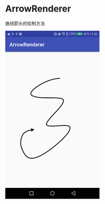 # ArrowRenderer
曲线箭头的绘制方法

![Image](https://github.com/ruilin/ArrowRenderer/blob/master/example.png)
